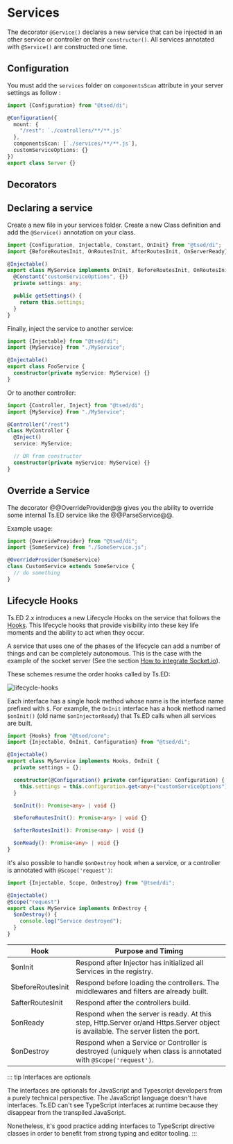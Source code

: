 # Services

The decorator `@Service()` declares a new service that can be injected in an other service or controller on their `constructor()`.
All services annotated with `@Service()` are constructed one time.

## Configuration

You must add the `services` folder on `componentsScan` attribute in your server settings as follow :

```typescript
import {Configuration} from "@tsed/di";

@Configuration({
  mount: {
    "/rest": `./controllers/**/**.js`
  },
  componentsScan: [`./services/**/**.js`],
  customServiceOptions: {}
})
export class Server {}
```

## Decorators

<ApiList query="module === '@tsed/di' && symbolType === 'decorator'" />

## Declaring a service

Create a new file in your services folder. Create a new Class definition and add the `@Service()` annotation on your class.

```typescript
import {Configuration, Injectable, Constant, OnInit} from "@tsed/di";
import {BeforeRoutesInit, OnRoutesInit, AfterRoutesInit, OnServerReady} from "@tsed/platform-http";

@Injectable()
export class MyService implements OnInit, BeforeRoutesInit, OnRoutesInit, AfterRoutesInit, OnServerReady {
  @Constant("customServiceOptions", {})
  private settings: any;

  public getSettings() {
    return this.settings;
  }
}
```

Finally, inject the service to another service:

```typescript
import {Injectable} from "@tsed/di";
import {MyService} from "./MyService";

@Injectable()
export class FooService {
  constructor(private myService: MyService) {}
}
```

Or to another controller:

```typescript
import {Controller, Inject} from "@tsed/di";
import {MyService} from "./MyService";

@Controller("/rest")
class MyController {
  @Inject()
  service: MyService;

  // OR from constructor
  constructor(private myService: MyService) {}
}
```

## Override a Service

The decorator @@OverrideProvider@@ gives you the ability to
override some internal Ts.ED service like the @@ParseService@@.

Example usage:

```typescript
import {OverrideProvider} from "@tsed/di";
import {SomeService} from "./SomeService.js";

@OverrideProvider(SomeService)
class CustomService extends SomeService {
  // do something
}
```

## Lifecycle Hooks

Ts.ED 2.x introduces a new Lifecycle Hooks on the service that follows the [Hooks](/docs/hooks.md).
This lifecycle hooks that provide visibility into these key life moments and the ability to act when they occur.

A service that uses one of the phases of the lifecycle can add a number of things and can be completely autonomous.
This is the case with the example of the socket server (See the section [How to integrate Socket.io](/tutorials/socket-io.md)).

These schemes resume the order hooks called by Ts.ED:

![lifecycle-hooks](./../assets/hooks-in-sequence.png)

Each interface has a single hook method whose name is the interface name prefixed with `$`. For example, the `OnInit`
interface has a hook method named `$onInit()` (old name `$onInjectorReady`) that Ts.ED calls when all services are built.

```typescript
import {Hooks} from "@tsed/core";
import {Injectable, OnInit, Configuration} from "@tsed/di";

@Injectable()
export class MyService implements Hooks, OnInit {
  private settings = {};

  constructor(@Configuration() private configuration: Configuration) {
    this.settings = this.configuration.get<any>("customServiceOptions");
  }

  $onInit(): Promise<any> | void {}

  $beforeRoutesInit(): Promise<any> | void {}

  $afterRoutesInit(): Promise<any> | void {}

  $onReady(): Promise<any> | void {}
}
```

it's also possible to handle `$onDestroy` hook when a service, or a controller is
annotated with `@Scope('request')`:

```typescript
import {Injectable, Scope, OnDestroy} from "@tsed/di";

@Injectable()
@Scope("request")
export class MyService implements OnDestroy {
  $onDestroy() {
    console.log("Service destroyed");
  }
}
```

| Hook               | Purpose and Timing                                                                                                               |
| ------------------ | -------------------------------------------------------------------------------------------------------------------------------- |
| \$onInit           | Respond after Injector has initialized all Services in the registry.                                                             |
| \$beforeRoutesInit | Respond before loading the controllers. The middlewares and filters are already built.                                           |
| \$afterRoutesInit  | Respond after the controllers build.                                                                                             |
| \$onReady          | Respond when the server is ready. At this step, Http.Server or/and Https.Server object is available. The server listen the port. |
| \$onDestroy        | Respond when a Service or Controller is destroyed (uniquely when class is annotated with `@Scope('request')`.                    |

::: tip Interfaces are optionals

The interfaces are optionals for JavaScript and Typescript developers from a purely technical perspective.
The JavaScript language doesn't have interfaces. Ts.ED can't see TypeScript interfaces at runtime because they disappear from the transpiled JavaScript.

Nonetheless, it's good practice adding interfaces to TypeScript directive classes in order to benefit from strong typing and editor tooling.
:::
